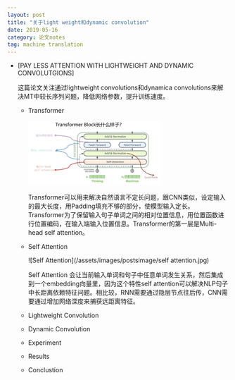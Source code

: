 ```yaml
---
layout: post
title: "关于light weight和dynamic convolution"
date: 2019-05-16
category: 论文notes
tag: machine translation
---
```

* [PAY LESS ATTENTION WITH LIGHTWEIGHT AND DYNAMIC CONVOLUTGIONS]

    这篇论文关注通过lightweight convolutions和dynamica convolutions来解决MT中较长序列问题，降低网络参数，提升训练速度。


    * Transformer

        ![Transformer](/assets/images/postsimage/transformer.png)

        <!-- <img src="https://github.com/yingzgigi/yingzgigi.github.io/blob/master/_posts/postsimage/transformer.png" alt="Transformer" title="Transformer" width="50" height="50" /> -->

        Transformer可以用来解决自然语言不定长问题，跟CNN类似，设定输入的最大长度，用Padding填充不够的部分，使模型输入定长。Transformer为了保留输入句子单词之间的相对位置信息，用位置函数进行位置编码，在输入端输入位置信息。Transformer的第一层是Multi-head self attention。

    * Self Attention

        ![Self Attention](/assets/images/postsimage/self attention.jpg)

        <!-- <img src="https://github.com/yingzgigi/yingzgigi.github.io/blob/master/_posts/postsimage/self%20attention.jpg" alt="Self Attention" title="Self Attention" width="50" height="50" /> -->

        Self Attention 会让当前输入单词和句子中任意单词发生关系，然后集成到一个embedding向量里，因为这个特性self attention可以解决NLP句子中长距离依赖特征问题。相比较，RNN需要通过隐层节点往后传，CNN需要通过增加网络深度来捕获远距离特征。

    * Lightweight Convolution

    * Dynamic Convolution
  
    * Experiment

    * Results

    * Conclustion



